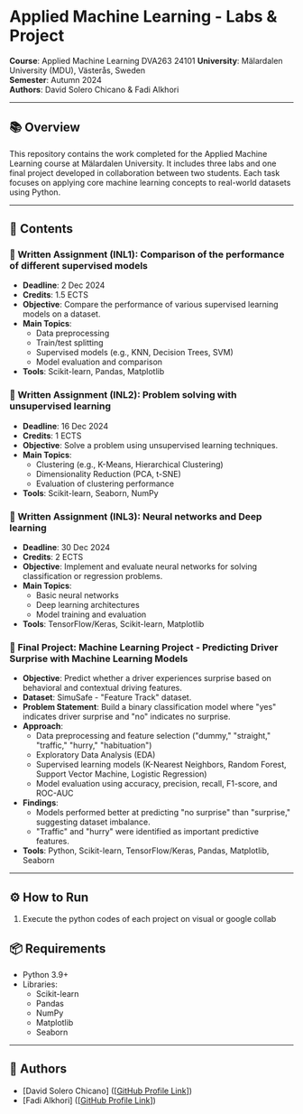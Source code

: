# Applied Machine Learning - Labs & Project

**Course**: Applied Machine Learning  DVA263 24101 
**University**: Mälardalen University (MDU), Västerås, Sweden  
**Semester**: Autumn 2024  
**Authors**: David Solero Chicano & Fadi Alkhori

---

## 📚 Overview

This repository contains the work completed for the Applied Machine Learning course at Mälardalen University. It includes three labs and one final project developed in collaboration between two students. Each task focuses on applying core machine learning concepts to real-world datasets using Python.

---

## 📂 Contents

### 🧪 Written Assignment (INL1): Comparison of the performance of different supervised models
- **Deadline**: 2 Dec 2024  
- **Credits**: 1.5 ECTS
- **Objective**: Compare the performance of various supervised learning models on a dataset.
- **Main Topics**:
  - Data preprocessing
  - Train/test splitting
  - Supervised models (e.g., KNN, Decision Trees, SVM)
  - Model evaluation and comparison
- **Tools**: Scikit-learn, Pandas, Matplotlib

### 🧪 Written Assignment (INL2): Problem solving with unsupervised learning
- **Deadline**: 16 Dec 2024  
- **Credits**: 1 ECTS
- **Objective**: Solve a problem using unsupervised learning techniques.
- **Main Topics**:
  - Clustering (e.g., K-Means, Hierarchical Clustering)
  - Dimensionality Reduction (PCA, t-SNE)
  - Evaluation of clustering performance
- **Tools**: Scikit-learn, Seaborn, NumPy

### 🧪 Written Assignment (INL3): Neural networks and Deep learning
- **Deadline**: 30 Dec 2024  
- **Credits**: 2 ECTS
- **Objective**: Implement and evaluate neural networks for solving classification or regression problems.
- **Main Topics**:
  - Basic neural networks
  - Deep learning architectures
  - Model training and evaluation
- **Tools**: TensorFlow/Keras, Scikit-learn, Matplotlib

### 🚀 Final Project: Machine Learning Project - Predicting Driver Surprise with Machine Learning Models

- **Objective**: Predict whether a driver experiences surprise based on behavioral and contextual driving features.
- **Dataset**: SimuSafe - "Feature Track" dataset.
- **Problem Statement**: Build a binary classification model where "yes" indicates driver surprise and "no" indicates no surprise.
- **Approach**:
  - Data preprocessing and feature selection ("dummy," "straight," "traffic," "hurry," "habituation")
  - Exploratory Data Analysis (EDA)
  - Supervised learning models (K-Nearest Neighbors, Random Forest, Support Vector Machine, Logistic Regression)
  - Model evaluation using accuracy, precision, recall, F1-score, and ROC-AUC
- **Findings**:
  - Models performed better at predicting "no surprise" than "surprise," suggesting dataset imbalance.
  - "Traffic" and "hurry" were identified as important predictive features.
- **Tools**: Python, Scikit-learn, TensorFlow/Keras, Pandas, Matplotlib, Seaborn


---

## ⚙️ How to Run

1. Execute the python codes of each project on visual or google collab

## 📦 Requirements

- Python 3.9+
- Libraries:
  - Scikit-learn
  - Pandas
  - NumPy
  - Matplotlib
  - Seaborn
    
---

## 👥 Authors

- [David Solero Chicano] ([[GitHub Profile Link](https://github.com/davidsolero)])
- [Fadi Alkhori] ([[GitHub Profile Link](https://github.com/fadikhouri0)])
